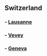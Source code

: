 
## Switzerland

### - [Lausanne](Lausanne.html)
### - [Vevey](Vevey.html)
### - [Geneva](Geneva.html)


